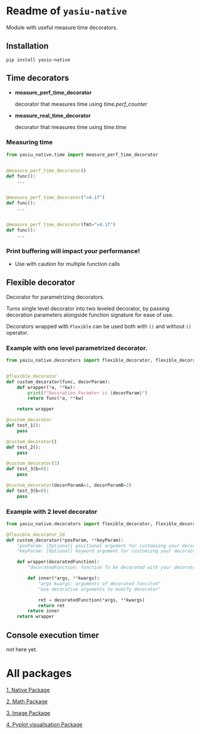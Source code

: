# Readme of `yasiu-native`

Module with useful measure time decorators.

## Installation

```shell
pip install yasiu-native
```

## Time decorators

- **measure_perf_time_decorator**

  decorator that measures time using *time.perf_counter*


- **measure_real_time_decorator**

  decorator that measures time using *time.time*

### Measuring time

```py
from yasiu_native.time import measure_perf_time_decorator


@measure_perf_time_decorator()
def func():
    ...


@measure_perf_time_decorator(">4.1f")
def func():
    ...


@measure_perf_time_decorator(fmt=">4.1f")
def func():
    ...
```

### Print buffering will impact your performance!

- Use with caution for multiple function calls

## Flexible decorator

Decorator for parametrizing decorators.

Turns single level decorator into two leveled decorator,
by passing decoration parameters alongside function signature for ease of use.

Decorators wrapped with `Flexible` can be used both with `()` and without `()` operator.

### Example with one level parametrized decorator.
```python
from yasiu_native.decorators import flexible_decorator, flexible_decorator_2d


@flexible_decorator
def custom_decorator(func, decorParam):
    def wrapper(*a, **kw):
        print(f"Decoration Paramter is {decorParam}")
        return func(*a, **kw)

    return wrapper

@custom_decorator
def test_1():
    pass

@custom_decorator()
def test_2():
    pass

@custom_decorator(1)
def test_3(b=0):
    pass

@custom_decorator(decorParamA=1, decorParamB=2)
def test_3(b=0):
    pass

```
### Example with 2 level decorator
```python
from yasiu_native.decorators import flexible_decorator, flexible_decorator_2d

@flexible_decorator_2d
def custom_decorator(*posParam, **keyParam):
    "posParam: [Optional] positional argument for customizng your decorator behaviour"
    "keyParam: [Optional] keyword argument for customizng your decorator behaviour"

    def wrapper(decoratedFunction):
        "decoratedFunction: function To be decorated with your decorator."

        def inner(*args, **kwargs):
            "args kwargs: arguments of decorated funciton"
            "Use decorative arguments to modify decorator"

            ret = decoratedFunction(*args, **kwargs)
            return ret
        return inner
    return wrapper
```

## Console execution timer

not here yet.

# All packages

[1. Native Package](https://pypi.org/project/yasiu-native/)

[2. Math Package](https://pypi.org/project/yasiu-math/)

[3. Image Package](https://pypi.org/project/yasiu-image/)

[4. Pyplot visualisation Package](https://pypi.org/project/yasiu-vis/)

